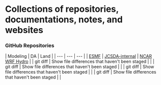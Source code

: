 # Collections of repositories, documentations, notes, and websites
<h3>GitHub Repositories</h3>
| Modeling | DA | Land |
| --- | --- | --- |
| <a href="https://github.com/esmf-org/esmf.git">ESMF</a> | <a href="https://github.com/JCSDA-internal">JCSDA-internal</a> | <a href="https://github.com/NCAR/wrf_hydro_nwm_public.git">NCAR WRF Hydro</a> | 
| git diff | Show file differences that haven't been staged | |
| git diff | Show file differences that haven't been staged | |
| git diff | Show file differences that haven't been staged | |
| git diff | Show file differences that haven't been staged | |
